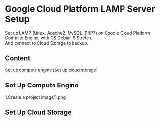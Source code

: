 # Google Cloud Platform LAMP Server Setup
Set up LAMP (Linux, Apache2, MySQL, PHP7) on Google Cloud Platform Compute Engine, with OS Debian 9 Stretch.</br>
And connect to Cloud Storage to backup.

## Content
[Set up compute engine](https://github.com/cindytsai/Google-Cloud-Platform-LAMP-Server-Setup#set-up-compute-engine)
[Set up cloud storage]
## Set Up Compute Engine
1.Create a project
image/1.png
## Set Up Cloud Storage
